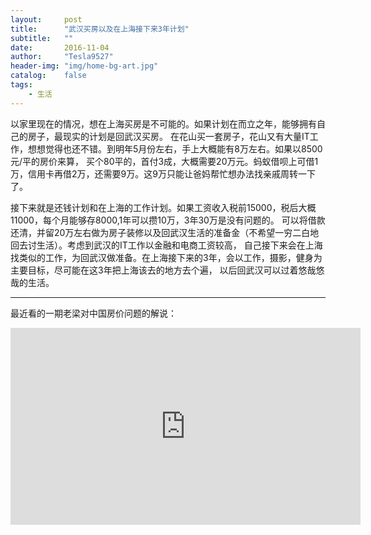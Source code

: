 ```yaml
---
layout:     post
title:      "武汉买房以及在上海接下来3年计划"
subtitle:   ""
date:       2016-11-04
author:     "Tesla9527"
header-img: "img/home-bg-art.jpg"
catalog:    false
tags:
    - 生活
---
```

以家里现在的情况，想在上海买房是不可能的。如果计划在而立之年，能够拥有自己的房子，最现实的计划是回武汉买房。
在花山买一套房子，花山又有大量IT工作，想想觉得也还不错。到明年5月份左右，手上大概能有8万左右。如果以8500元/平的房价来算，
买个80平的，首付3成，大概需要20万元。蚂蚁借呗上可借1万，信用卡再借2万，还需要9万。这9万只能让爸妈帮忙想办法找亲戚周转一下了。

接下来就是还钱计划和在上海的工作计划。如果工资收入税前15000，税后大概11000，每个月能够存8000,1年可以攒10万，3年30万是没有问题的。
可以将借款还清，并留20万左右做为房子装修以及回武汉生活的准备金（不希望一穷二白地回去讨生活）。考虑到武汉的IT工作以金融和电商工资较高，
自己接下来会在上海找类似的工作，为回武汉做准备。在上海接下来的3年，会以工作，摄影，健身为主要目标，尽可能在这3年把上海该去的地方去个遍，
以后回武汉可以过着悠哉悠哉的生活。

---

最近看的一期老梁对中国房价问题的解说：
<iframe width="560" height="315" src="https://www.youtube.com/embed/10BRbkWIW3w" frameborder="0" allowfullscreen></iframe>
